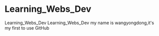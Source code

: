 # Learning_Webs_Dev
Learning_Webs_Dev
Learning_Webs_Dev my name is wangyongdong,it's my first to use GitHub
